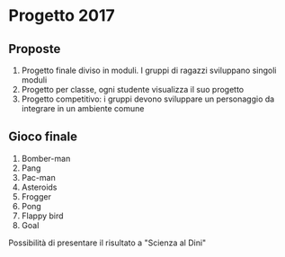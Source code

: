 # Progetto 2017

## Proposte

1. Progetto finale diviso in moduli. I gruppi di ragazzi sviluppano singoli moduli
2. Progetto per classe, ogni studente visualizza il suo progetto
3. Progetto competitivo: i gruppi devono sviluppare un personaggio da integrare in un ambiente comune

## Gioco finale
1. Bomber-man
2. Pang
3. Pac-man
4. Asteroids
5. Frogger
6. Pong
7. Flappy bird
8. Goal

Possibilità di presentare il risultato a "Scienza al Dini"
